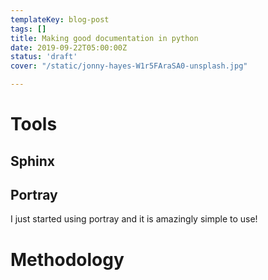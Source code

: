```yaml
---
templateKey: blog-post
tags: []
title: Making good documentation in python
date: 2019-09-22T05:00:00Z
status: 'draft'
cover: "/static/jonny-hayes-W1r5FAraSA0-unsplash.jpg"

---
```

# Tools

## Sphinx

## Portray

I just started using portray and it is amazingly simple to use!

# Methodology
